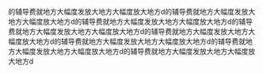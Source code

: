 的辅导费就地方大幅度发放大地方大幅度放大地方d的辅导费就地方大幅度发放大地方大幅度放大地方d的辅导费就地方大幅度发放大地方大幅度放大地方d的辅导费就地方大幅度发放大地方大幅度放大地方d的辅导费就地方大幅度发放大地方大幅度放大地方d的辅导费就地方大幅度发放大地方大幅度放大地方d的辅导费就地方大幅度发放大地方大幅度放大地方d的辅导费就地方大幅度发放大地方大幅度放大地方d
